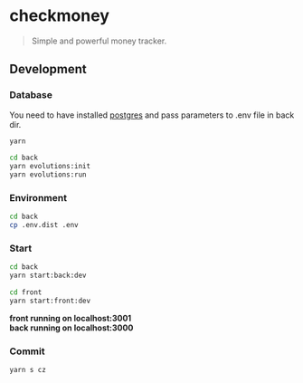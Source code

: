 # checkmoney

> Simple and powerful money tracker.

## Development

### Database

You need to have installed [postgres](https://www.postgresql.org) and pass parameters to .env file in back dir.

```sh
yarn
  
cd back
yarn evolutions:init
yarn evolutions:run
```

### Environment

```sh
cd back
cp .env.dist .env
```

### Start

```sh
cd back
yarn start:back:dev
 
cd front
yarn start:front:dev
```

**front running on localhost:3001**   
**back running on localhost:3000**

### Commit

```sh
yarn s cz
```
